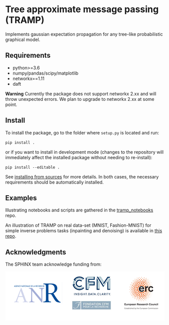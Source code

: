 # Tree approximate message passing (TRAMP)

Implements gaussian expectation propagation for any tree-like probabilistic graphical model.

## Requirements

- python>=3.6
- numpy/pandas/scipy/matplotlib
- networkx==1.11
- daft

**Warning** Currently the package does not support networkx 2.xx and will throw unexpected errors. We plan to upgrade to networkx 2.xx at some point.

## Install


To install the package, go to the folder where `setup.py` is located and run:

```
pip install .
```

or if you want to install in development mode (changes to the repository will immediately affect the installed package without needing to re-install):
```
pip install --editable .
```

See [installing from sources](https://packaging.python.org/guides/installing-using-pip-and-virtual-environments/#installing-from-source) for more details.
In both cases, the necessary requirements should be automatically installed.

## Examples

Illustrating notebooks and scripts are gathered in the [tramp_notebooks](https://github.com/sphinxteam/tramp_notebooks) repo.

An illustration of TRAMP on real data-set (MNIST, Fashion-MNIST) for simple inverse problems tasks (inpainting and denoising) is available in [this repo](https://github.com/benjaminaubin/tramp_demo_vae).

## Acknowledgments

The SPHINX team acknowledge funding from:

![](logos.png)

